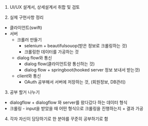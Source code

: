 1. UI/UX 설계서, 상세설계서 취합 및 검토

2. 실제 구현사항 정리
- 클라이언트(swift)
- 서버
  - 크롤러 만들기
    - selenium + beautifulsouop(받은 정보로 크롤링하는 것)
    - 크롤링한 데이터를 가공하는 것
  - dialog flow와 통신
    - dialog flow(클라이언트랑 통신하는 것)
    - dialog flow + springboot(hooked server 정보 보내서 받는것)
  - client와 통신
    - OAuth 공부해서 서버에 저장하는 것, (회원정보, DB관리)

3. 공부 할거 나누기
  - dialogflow + dialogflow 와 server를 왔다갔다 하는 데이터 형식
  - 크롤링 - input을 받았을 때 어떤 형식으로 크롤링을 진행하는지 + 결과 가공 

4. 각자 자신이 담당하기로 한 분야를 꾸준히 공부하기로 함
